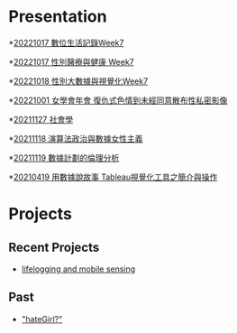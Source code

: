 # Presentation
*[20221017 數位生活記錄Week7]()

*[20221017 性別醫療與健康 Week7](https://docs.google.com/presentation/d/e/2PACX-1vQN3N1iJj4OfRhf1IfW0hEs_pMq59YmlYlDSl_yzSVhca81i_hX2RJ8WPxU6-uDvJpwkEtUNobJTnyr/pub?start=false&loop=false&delayms=3000)

*[20221018 性別大數據與視覺化Week7]()

*[20221001 女學會年會 復仇式色情到未經同意散布性私密影像]()

*[20211127 社會學]()

*[20211118 演算法政治與數據女性主義]()

*[20211119 數據計劃的倫理分析]()

*[20210419 用數據說故事 Tableau視覺化工具之簡介與操作]()


# Projects

## Recent Projects
* [lifelogging and mobile sensing]()

## Past
* ["hateGirl?"]()

